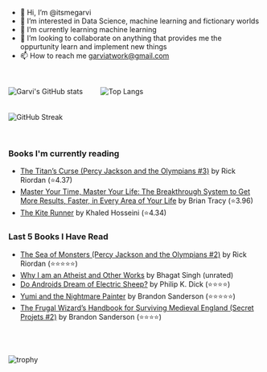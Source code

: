 - 👋 Hi, I’m @itsmegarvi
- 👀 I’m interested in Data Science, machine learning and fictionary worlds
- 🌱 I’m currently learning machine learning
- 💞️ I’m looking to collaborate on anything that provides me the oppurtunity learn and implement new things
- 📫 How to reach me garviatwork@gmail.com

<br><br>
![Garvi's GitHub stats](https://github-readme-stats.vercel.app/api?username=itsmegarvi&count_private=true&theme=tokyonight)<!--(https://github.com/anuraghazra/github-readme-stats)--> &nbsp;&nbsp;&nbsp;&nbsp;&nbsp;&nbsp;&nbsp; ![Top Langs](https://github-readme-stats.vercel.app/api/top-langs/?username=itsmegarvi&layout=compact&hide=jupyter%20notebook&count_private=true&theme=tokyonight)<!--(https://github.com/anuraghazra/github-readme-stats) -->
<br>
<br><br>
![GitHub Streak](https://streak-stats.demolab.com/?user=itsmegarvi&theme=tokyonight&count_private=true) <!--(https://git.io/streak-stats)-->

<br />

### Books I'm currently reading

<!-- GOODREADS-LIST:START -->
- [The Titan’s Curse (Percy Jackson and the Olympians #3)](https://www.goodreads.com/review/show/6697550698?utm_medium=api&utm_source=rss) by Rick Riordan (⭐️4.37)
- [Master Your Time, Master Your Life: The Breakthrough System to Get More Results, Faster, in Every Area of Your Life](https://www.goodreads.com/review/show/6578414152?utm_medium=api&utm_source=rss) by Brian Tracy (⭐️3.96)
- [The Kite Runner](https://www.goodreads.com/review/show/5703446795?utm_medium=api&utm_source=rss) by Khaled Hosseini (⭐️4.34)
<!-- GOODREADS-LIST:END -->


### Last 5 Books I Have Read

<!-- GOODREADS-READ-LIST:START -->
- [The Sea of Monsters (Percy Jackson and the Olympians #2)](https://www.goodreads.com/review/show/6636939360?utm_medium=api&utm_source=rss) by Rick Riordan (⭐⭐⭐⭐⭐)
- [Why I am an Atheist and Other Works](https://www.goodreads.com/review/show/6617989711?utm_medium=api&utm_source=rss) by Bhagat Singh (unrated)
- [Do Androids Dream of Electric Sheep?](https://www.goodreads.com/review/show/6348643756?utm_medium=api&utm_source=rss) by Philip K. Dick (⭐⭐⭐⭐)
- [Yumi and the Nightmare Painter](https://www.goodreads.com/review/show/5729975571?utm_medium=api&utm_source=rss) by Brandon Sanderson (⭐⭐⭐⭐⭐)
- [The Frugal Wizard’s Handbook for Surviving Medieval England (Secret Projets #2)](https://www.goodreads.com/review/show/6515316430?utm_medium=api&utm_source=rss) by Brandon Sanderson (⭐⭐⭐⭐)
<!-- GOODREADS-READ-LIST:END -->

<br /><br>

![trophy](https://github-profile-trophy.vercel.app/?username=itsmegarvi&theme=monokai&count_private=true)<!--(https://github.com/ryo-ma/github-profile-trophy)-->
